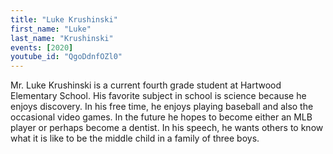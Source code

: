 ```yaml
---
title: "Luke Krushinski"
first_name: "Luke"
last_name: "Krushinski"
events: [2020]
youtube_id: "QgoDdnfOZl0"
---
```


Mr. Luke Krushinski is a current fourth grade student at Hartwood Elementary School. His favorite subject in school is science because he enjoys discovery. In his free time, he enjoys playing baseball and also the occasional video games. In the future he hopes to become either an MLB player or perhaps become a dentist. In his speech, he wants others to know what it is like to be the middle child in a family of three boys.
